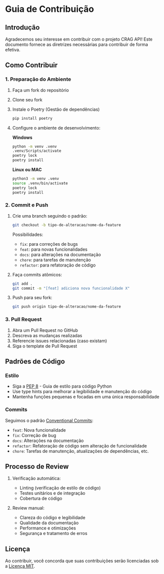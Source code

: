 # Guia de Contribuição

## Introdução

Agradecemos seu interesse em contribuir com o projeto CRAG API! Este documento fornece as diretrizes necessárias para contribuir de forma efetiva.

## Como Contribuir

### 1. Preparação do Ambiente

1. Faça um fork do repositório
2. Clone seu fork
3. Instale o Poetry (Gestão de dependências)
   ```bash
   pip install poetry
   ```
4. Configure o ambiente de desenvolvimento:

   **Windows**
   ```bash
   python -m venv .venv
   .venv/Scripts/activate
   poetry lock
   poetry install
   ```

   **Linux ou MAC**
   ```bash
   python3 -m venv .venv
   source .venv/bin/activate
   poetry lock
   poetry install
   ```

### 2. Commit e Push

1. Crie uma branch seguindo o padrão:
   ```bash
   git checkout -b tipo-de-alteracao/nome-da-feature
   ```
   Possibilidades:
   - `fix`: para correções de bugs
   - `feat`: para novas funcionalidades
   - `docs`: para alterações na documentação
   - `chore`: para tarefas de manutenção
   - `refactor`: para refatoração de código

2. Faça commits atômicos:
   ```bash
   git add .
   git commit -m "[feat] adiciona nova funcionalidade X"
   ```

3. Push para seu fork:
   ```bash
   git push origin tipo-de-alteracao/nome-da-feature
   ```

### 3. Pull Request

1. Abra um Pull Request no GitHub
2. Descreva as mudanças realizadas
3. Referencie issues relacionadas (caso existam)
4. Siga o template de Pull Request


## Padrões de Código

### Estilo

- Siga a [PEP 8](https://peps.python.org/pep-0008/) - Guia de estilo para código Python
- Use type hints para melhorar a legibilidade e manutenção do código
- Mantenha funções pequenas e focadas em uma única responsabilidade

### Commits

Seguimos o padrão [Conventional Commits](https://www.conventionalcommits.org/):

- `feat`: Nova funcionalidade
- `fix`: Correção de bug
- `docs`: Alterações na documentação
- `refactor`: Refatoração de código sem alteração de funcionalidade
- `chore`: Tarefas de manutenção, atualizações de dependências, etc.

## Processo de Review

1. Verificação automática:
   - Linting (verificação de estilo de código)
   - Testes unitários e de integração
   - Cobertura de código

2. Review manual:
   - Clareza do código e legibilidade
   - Qualidade da documentação
   - Performance e otimizações
   - Segurança e tratamento de erros


## Licença

Ao contribuir, você concorda que suas contribuições serão licenciadas sob a [Licença MIT](../../LICENSE).
